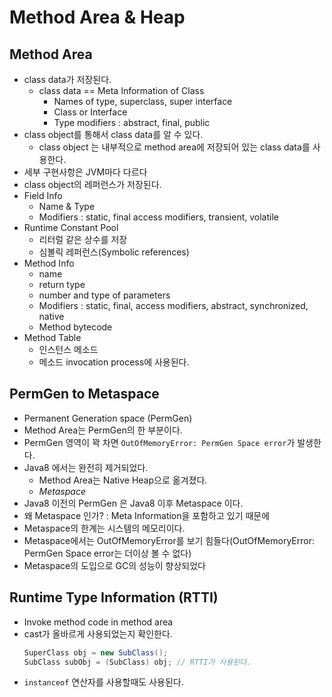# Method Area & Heap

## Method Area
- class data가 저장된다.
    - class data == Meta Information of Class
        - Names of type, superclass, super interface
        - Class or Interface
        - Type modifiers : abstract, final, public
- class object를 통해서 class data를 알 수 있다.
    - class object 는 내부적으로 method area에 저장되어 있는 class data를 사용한다.
- 세부 구현사항은 JVM마다 다르다
- class object의 레퍼런스가 저장된다.
- Field Info
    - Name & Type
    - Modifiers : static, final access modifiers, transient, volatile
- Runtime Constant Pool
    - 리터럴 같은 상수를 저장
    - 심볼릭 레퍼런스(Symbolic references)
- Method Info
    - name
    - return type
    - number and type of parameters
    - Modifiers :  static, final, access modifiers, abstract, synchronized,  native
    - Method bytecode
- Method Table
    - 인스턴스 메소드
    - 메소드 invocation process에 사용된다.

## PermGen to Metaspace
- Permanent Generation space (PermGen)
- Method Area는 PermGen의 한 부분이다.
- PermGen 영역이 꽉 차면 `OutOfMemoryError: PermGen Space error`가 발생한다.
- Java8 에서는 완전히 제거되었다.
    - Method Area는 Native Heap으로 옮겨졌다.
    - _Metaspace_
- Java8 이전의 PermGen 은 Java8 이후 Metaspace 이다.
- 왜 Metaspace 인가? : Meta Information을 포함하고 있기 때문에
- Metaspace의 한계는 시스템의 메모리이다.
- Metaspace에서는 OutOfMemoryError를 보기 힘들다(OutOfMemoryError: PermGen Space error는 더이상 볼 수 없다)
- Metaspace의 도입으로 GC의 성능이 향상되었다

## Runtime Type Information (RTTI)
- Invoke method code in method area
- cast가 올바르게 사용되었는지 확인한다.
    ```java
    SuperClass obj = new SubClass();
    SubClass subObj = (SubClass) obj; // RTTI가 사용된다.
    ```
- `instanceof` 연산자를 사용할때도 사용된다.